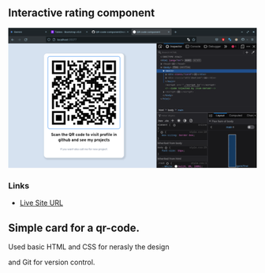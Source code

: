 ## Interactive rating component

![componente](./images/Screenshot.png)


### Links

-  [Live Site URL](https://qr-code-component-tau-lilac.vercel.app/)




## Simple card for a qr-code.

Used basic HTML and CSS for nerasly the design

and Git for version control.
